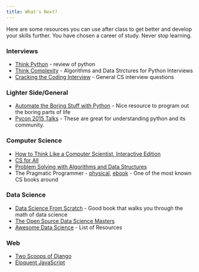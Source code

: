 ```yaml
---
title: What's Next?
---
```


Here are some resources you can use after class to get better and develop your
skills further.  You have chosen a career of study.  Never stop learning.

### Interviews
* [Think Python](http://www.greenteapress.com/thinkpython/thinkpython.html) - review of python
* [Think Complexity](http://www.greenteapress.com/complexity/index.html) - Algorithms and Data Strctures for Python Interviews
* [Cracking the Coding Interview](http://smile.amazon.com/Cracking-Coding-Interview-6th-Programming/dp/0984782850/ref=sr_1_1?ie=UTF8&qid=1442334258&sr=8-1&keywords=cracking+the+coding) - General CS interview questions

### Lighter Side/General
* [Automate the Boring Stuff with Python](https://automatetheboringstuff.com/) - Nice resource to program out the boring
parts of life
* [Pycon 2015 Talks](https://www.youtube.com/channel/UCgxzjK6GuOHVKR_08TT4hJQ) -
These are great for understanding python and its community.

### Computer Science
* [How to Think Like a Computer Scientist, Interactive Edition](http://interactivepython.org/runestone/static/thinkcspy/index.html)
* [CS for All](http://www.cs.hmc.edu/csforall/)
* [Problem Solving with Algorithms and Data Structures](http://interactivepython.org/runestone/static/pythonds/index.html)
* The Pragmatic Programmer - [physical](http://www.amazon.com/The-Pragmatic-Programmer-Journeyman-Master/dp/020161622X), [ebook](https://pragprog.com/the-pragmatic-programmer) - One of the most known CS books around

### Data Science
* [Data Science From Scratch](http://shop.oreilly.com/product/0636920033400.do) - Good book
that walks you through the math of data science
* [The Open Source Data Science Masters](http://datasciencemasters.org/)
* [Awesome Data Science](https://github.com/okulbilisim/awesome-datascience) - List of Resources

### Web
* [Two Scoops of Django](http://twoscoopspress.org/collections/everything/products/two-scoops-of-django-1-8)
* [Eloquent JavaScript](http://eloquentjavascript.net/)
